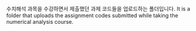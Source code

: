 수치해석 과목을 수강하면서 제출했던 과제 코드들을 업로드하는 폴더입니다.
It is a folder that uploads the assignment codes submitted while taking the numerical analysis course.
